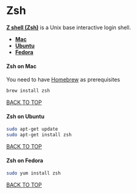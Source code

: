 Zsh
===
[**Z shell (Zsh)**](http://en.wikipedia.org/wiki/Zsh) is a Unix base interactive login shell.

* [**Mac**](#zsh-on-mac)
* [**Ubuntu**](#zsh-on-ubuntu)
* [**Fedora**](#zsh-on-fedora)

#### Zsh on Mac
You need to have [Homebrew](https://github.com/ctrl-alt-del/devenv/blob/master/terminal/package-manager/homebrew) as prerequisites
```sh
brew install zsh
```
[BACK TO TOP](https://github.com/ctrl-alt-del/devenv/blob/master/terminal)


#### Zsh on Ubuntu
```sh
sudo apt-get update
sudo apt-get install zsh
```
[BACK TO TOP](https://github.com/ctrl-alt-del/devenv/blob/master/terminal)


#### Zsh on Fedora
```sh
sudo yum install zsh
```
[BACK TO TOP](https://github.com/ctrl-alt-del/devenv/blob/master/terminal)
